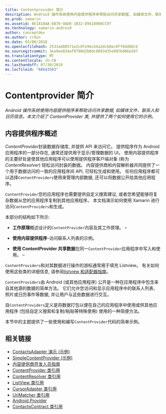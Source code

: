 ```yaml
---
title: Contentprovider 简介
description: Android 操作系统使用内容提供程序来帮助访问共享数据, 如媒体文件、联系人和日历信息。 本文介绍了 ContentProvider 类, 并提供了两个如何使用它的示例。
ms.prod: xamarin
ms.assetid: 6E1810AA-EB70-9AD0-1B32-D9418908CC97
ms.technology: xamarin-android
author: conceptdev
ms.author: crdun
ms.date: 03/09/2018
ms.openlocfilehash: 2533ad80571e2c8fe94cb4a2dcb0ec0ff0dd68cb
ms.sourcegitcommit: 3ea9ee034af9790d2b0dc0893435e997bd06e587
ms.translationtype: MT
ms.contentlocale: zh-CN
ms.lasthandoff: 07/30/2019
ms.locfileid: "68643583"
---
```

# <a name="intro-to-contentproviders"></a>Contentprovider 简介

_Android 操作系统使用内容提供程序来帮助访问共享数据, 如媒体文件、联系人和日历信息。本文介绍了 ContentProvider 类, 并提供了两个如何使用它的示例。_


## <a name="content-providers-overview"></a>内容提供程序概述

*ContentProvider*封装数据存储库, 并提供 API 来访问它。 提供程序作为 Android 应用程序的一部分存在, 通常还提供用于显示/管理数据的 UI。 使用内容提供程序的主要好处是使其他应用程序可以使用提供程序客户端对象 (称为*ContentResolver*) 轻松访问封装的数据。 内容提供商和内容解析器共同提供了一个用于数据访问的一致的应用程序间 API, 可轻松生成和使用。 任何应用程序都可以选择`ContentProviders`使用来管理内部数据, 还可以将数据公开给其他应用程序。

`ContentProvider`您的应用程序也需要提供自定义搜索建议, 或者您希望能够将复杂数据从您的应用程序复制到其他应用程序。 本文档演示如何使用 Xamarin 进行访问`ContentProviders`和生成。

本部分的结构如下所示:

- **工作原理**概述设计的`ContentProvider`内容及其工作原理。 &ndash;

- **使用内容提供程序**&ndash;访问联系人列表的示例。

- **使用 ContentProvider 共享数据**在同一`ContentProvider`应用程序中写入和使用。 &ndash;

`ContentProviders`和对其数据进行操作的游标通常用于填充 Listview。 有关如何使用这些类的详细信息, 请参阅[listview 和适配器指南](~/android/user-interface/layouts/list-view/index.md)。

`ContentProviders`由 Android (或其他应用程序) 公开是一种在应用程序中包含来自其他源的数据的简单方法。 它们允许您访问和显示应用程序中的联系人列表、照片或日历事件等数据, 并让用户与这些数据进行交互。

自`ContentProviders`定义是将数据打包以便在自己的应用程序中使用或供其他应用程序 (包括自定义搜索和复制/粘贴等特殊使用) 使用的一种简便方法。

本节中的主题提供了一些使用和编写`ContentProvider`代码的简单示例。



## <a name="related-links"></a>相关链接

- [ContactsAdapter 演示 (示例)](https://docs.microsoft.com/samples/xamarin/monodroid-samples/platformfeatures-contactsadapterdemo)
- [SimpleContentProvider (示例)](https://docs.microsoft.com/samples/xamarin/monodroid-samples/platformfeatures-simplecontentprovider)
- [内容提供商开发人员指南](https://developer.android.com/guide/topics/providers/content-providers.html)
- [ContentProvider 类引用](xref:Android.Content.ContentProvider)
- [ContentResolver 类引用](xref:Android.Content.ContentResolver)
- [ListView 类引用](xref:Android.Widget.ListView)
- [CursorAdapter 类引用](xref:Android.Widget.CursorAdapter)
- [UriMatcher 类引用](xref:Android.Content.UriMatcher)
- [Android.Provider](xref:Android.Provider)
- [ContactsContract 类引用](xref:Android.Provider.ContactsContract)
